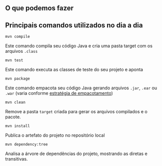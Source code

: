 ## O que podemos fazer


## Principais comandos utilizados no dia a dia

    mvn compile
Este comando compila seu código Java e cria uma pasta target com os arquivos `.class`

    mvn test
Este comando executa as classes de teste do seu projeto e aponta 

    mvn package
Este comando empacota seu código Java gerando arquivos `.jar`, `.ear` ou `.war` (varia conforme [estratégia de empacotamento](https://maven.apache.org/archetype/archetype-packaging/))

    mvn clean
Remove a pasta `target` criada para gerar os arquivos compilados e o pacote.

    mvn install
Publica o artefato do projeto no repositório local

    mvn dependency:tree
Analisa a árvore de dependências do projeto, mostrando as diretas e transitivas.
